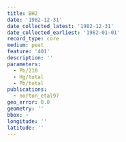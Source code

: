```yaml
---
title: BH2
date: '1982-12-31'
date_collected_latest: '1982-12-31'
date_collected_earliest: '1982-01-01'
record_type: core
medium: peat
feature: '401'
description: ''
parameters:
  - Pb/210
  - Hg/total
  - Pb/total
publications:
  - norton_etal97
geo_error: 0.0
geometry: ''
bbox: ~
longitude: ''
latitude: ''
---
```

